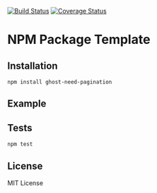 [![Build Status](https://travis-ci.org/quteron/ghost-need-pagination.svg?branch=master)](https://travis-ci.org/quteron/ghost-need-pagination)  [![Coverage Status](https://coveralls.io/repos/github/quteron/ghost-need-pagination/badge.svg?branch=master)](https://coveralls.io/github/quteron/ghost-need-pagination?branch=master)

NPM Package Template
=========


## Installation

 `npm install ghost-need-pagination`

## Example

## Tests

  `npm test`

## License

MIT License
